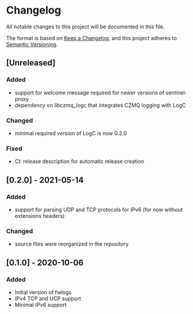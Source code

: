 # Changelog
All notable changes to this project will be documented in this file.

The format is based on [Keep a Changelog](https://keepachangelog.com/en/1.0.0/),
and this project adheres to [Semantic Versioning](https://semver.org/spec/v2.0.0.html).

## [Unreleased]
### Added
- support for welcome message required for newer versions of sentinel-proxy
- dependency on libczmq\_logc that integrates CZMQ logging with LogC
### Changed
- minimal required version of LogC is now 0.2.0

### Fixed
- CI: release description for automatic release creation

## [0.2.0] - 2021-05-14
### Added
- support for parsing UDP and TCP protocols for IPv6 (for now without extensions
  headers)

### Changed
- source files were reorganized in the repository

## [0.1.0] - 2020-10-06
### Added
- Initial version of fwlogs
- IPv4 TCP and UCP support
- Minimal IPv6 support
